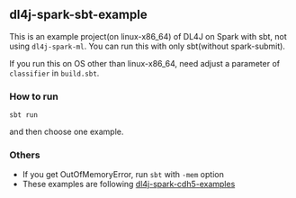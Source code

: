 ## dl4j-spark-sbt-example

This is an example project(on linux-x86_64) of DL4J on Spark with sbt, not using `dl4j-spark-ml`. You can run this with only sbt(without spark-submit).

If you run this on OS other than linux-x86_64, need adjust a parameter of `classifier` in `build.sbt`.

### How to run

```
sbt run
```

and then choose one example.

### Others

* If you get OutOfMemoryError, run `sbt` with `-mem` option
* These examples are following [dl4j-spark-cdh5-examples](https://github.com/deeplearning4j/dl4j-spark-cdh5-examples)
